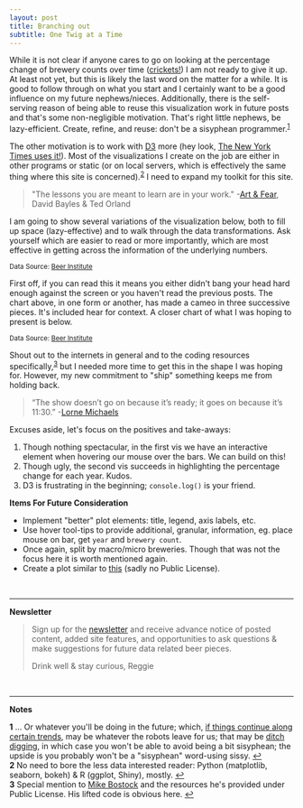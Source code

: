```yaml
---
layout: post
title: Branching out
subtitle: One Twig at a Time
---
```


While it is not clear if anyone cares to go on looking at the percentage change of brewery counts over time (<a href="https://www.youtube.com/watch?v=8T2l15bKMZk" target="_blank">crickets!</a>) I am not ready to give it up. At least not yet, but this is likely the last word on the matter for a while. It is good to follow through on what you start and I certainly want to be a good influence on my future nephews/nieces. Additionally, there is the self-serving reason of being able to reuse this visualization work in future posts and that's some non-negligible motivation. That's right little nephews, be lazy-efficient. Create, refine, and reuse: don't be a sisyphean programmer.<sup id="a1">[1](#f1)</sup>

The other motivation is to work with <a href="https://d3js.org/" target="_blank">D3</a> more (hey look, <a href="http://www.nytimes.com/interactive/2014/12/27/upshot/mapping-the-paths-to-the-nfl-playoffs.html?_r=0" target="_blank">The New York Times uses it!</a>). Most of the visualizations I create on the job are either in other programs or static (or on local servers, which is effectively the same thing where this site is concerned).<sup id="a2">[2](#f2)</sup> I need to expand my toolkit for this site.

> "The lessons you are meant to learn are in your work." -<a href="http://browse.nypl.org/iii/encore/search/C__Sart%20and%20fear__Orightresult__U?lang=eng" target="_blank">Art & Fear</a>, David Bayles & Ted Orland

I am going to show several variations of the visualization below, both to fill up space (lazy-effective) and to walk through the data transformations. Ask yourself which are easier to read or more importantly, which are most effective in getting across the information of the underlying numbers. 

<style>

.bar {
  fill: steelblue;
}

.bar:hover {
  fill: brown;
}

.axis {
  font: 10px sans-serif;
}

.axis path,
.axis line {
  fill: none;
  stroke: #000;
  shape-rendering: crispEdges;
}

.x.axis path {
  display: none;
}

.line {
  fill: none;
  stroke: orange;
  stroke-width: 2.5px;
}

<style>

.bar {
  fill: steelblue;
}

.bar:hover {
  fill: brown;
}

.axis {
  font: 10px sans-serif;
}

.axis path,
.axis line {
  fill: none;
  stroke: #000;
  shape-rendering: crispEdges;
}

.x.axis path {
  display: none;
}

.line {
  fill: none;
  stroke: orange;
  stroke-width: 2.5px;
}

</style>
<script src="//d3js.org/d3.v3.min.js"></script>
<script>

var margin = {top: 20, right: 20, bottom: 30, left: 40},
    width = 960 - margin.left - margin.right,
    height = 500 - margin.top - margin.bottom;

var x = d3.scale.ordinal()
    .rangeRoundBands([0, width], .1);

var y = d3.scale.linear()
    .range([height, 0]);

var xAxis = d3.svg.axis()
    .scale(x)
    .orient("bottom");

var yAxis = d3.svg.axis()
    .scale(y)
    .orient("left")
    .ticks(10);

var line_5yr = d3.svg.line()
    .x(function(d) { return x(d.year) + x.rangeBand()/2; })
    .y(function(d) { return y(+d.total); })
    .interpolate("basis");

d3.csv("/datasets/usb/brwComp.csv", type, function(error, data) {
  if (error) throw error;

  x.domain(data.map(function(d) { return +d.year; }));
  y.domain([0, d3.max(data, function(d) { return +d.total; })]);

  console.log(data.total);
  
  var svg = d3.select("div#samesame").append("svg")
    .attr("width", width + margin.left + margin.right)
    .attr("height", height + margin.top + margin.bottom)
  .append("g")
    .attr("transform", "translate(" + margin.left + "," + margin.top + ")");

  svg.append("g")
      .attr("class", "x axis")
      .attr("transform", "translate(0," + height + ")")
      .call(xAxis)
    .selectAll("text")
      .attr("y", 0)
      .attr("x", 9)
      .attr("dy", ".35em")
      .attr("transform", "rotate(90)")
      .style("text-anchor", "start");

  svg.append("g")
      .attr("class", "y axis")
      .call(yAxis)
    .append("text")
      .attr("transform", "rotate(0)")
      .attr("x", width/2)
      .attr("y", 6)
      .attr("dy", ".71em")
      .style("text-anchor", "end")
      .text("US Brewery Count");

  svg.selectAll(".bar")
      .data(data)
    .enter().append("rect")
      .attr("class", "bar")
      .attr("x", function(d) { return x(d.year); })
      .attr("width", x.rangeBand())
      .attr("y", function(d) { return y(d.total); })
      .attr("height", function(d) { return height - y(d.total); });

  svg.append("path")
      .datum(data)
      .attr("class", "line")
      .attr("d", line_5yr);
});

function type(d) {
  d.total = +d.total;
  return d;
}

</script>
<div id="samesame"></div>

<sub>Data Source: <a href="http://www.beerinstitute.org/" target="_blank">Beer Institute</a></sub>

First off, if you can read this it means you either didn't bang your head hard enough against the screen or you haven't read the previous posts. The chart above, in one form or another, has made a cameo in three successive pieces. It's included hear for context. A closer chart of what I was hoping to present is below.

<style>

.bar--positive {
  fill: steelblue;
}

.bar--negative {
  fill: brown;
}

.axis text {
  font: 10px sans-serif;
}

.axis path,
.axis line {
  fill: none;
  stroke: #000;
  shape-rendering: crispEdges;
}

</style>
<script src="//d3js.org/d3.v3.min.js"></script>
<script>

var margin = {top: 20, right: 30, bottom: 40, left: 30},
    width = 960 - margin.left - margin.right,
    height = 500 - margin.top - margin.bottom;

var x2 = d3.scale.linear()
    .range([0, width]);

var y2 = d3.scale.ordinal()
    .rangeRoundBands([0, height], 0.1);

var xAxis2 = d3.svg.axis()
    .scale(x2)
    .orient("bottom");

var yAxis2 = d3.svg.axis()
    .scale(y2)
    .orient("left")
    .tickSize(6, 0);

var sumptinew = d3.select("#percdiff").append("svg")
    .attr("width", width + margin.left + margin.right)
    .attr("height", height + margin.top + margin.bottom)
  .append("g")
    .attr("transform", "translate(" + margin.left + "," + margin.top + ")");

d3.csv("../datasets/usb/brwComp.csv", type, function(error, data) {
  x2.domain(d3.extent(data, function(d) { return d.perChgTot; })).nice();
  y2.domain(data.map(function(d) { return d.year; }));

  sumptinew.selectAll(".bar")
      .data(data)
    .enter().append("rect")
      .attr("class", function(d) { return "bar bar--" + (d.perChgTot < 0 ? "negative" : "positive"); })
      .attr("x", function(d) { return x(Math.min(0, d.perChgTot)); })
      .attr("y", function(d) { return y(d.year); })
      .attr("width", function(d) { return Math.abs(x(d.perChgTot) - x(0)); })
      .attr("height", y2.rangeBand());

  sumptinew.append("g")
      .attr("class", "x axis")
      .attr("transform", "translate(0," + height + ")")
      .call(xAxis);

  var tickNegative = svg.append("g")
      .attr("class", "y axis")
      .attr("transform", "translate(" + x(0) + ",0)")
      .call(yAxis2)
    .selectAll(".tick")
    .filter(function(d, i) { return data[i].value < 0; });

  tickNegative.select("line")
      .attr("x2", 6);

  tickNegative.select("text")
      .attr("x", 9)
      .style("text-anchor", "start");
});

function type(d) {
  d.perChgTot = +d.perChgTot;
  return d;
}

</script>

<div id="percdiff"></div>

<sub>Data Source: <a href="http://www.beerinstitute.org/" target="_blank">Beer Institute</a></sub>

Shout out to the internets in general and to the coding resources specifically,<sup id="a3">[3](#f1)</sup> but I needed more time to get this in the shape I was hoping for. However, my new commitment to "ship" something keeps me from holding back.

> “The show doesn’t go on because it’s ready; it goes on because it’s 11:30.” -<a href="http://www.goodreads.com/quotes/370068-the-show-doesn-t-go-on-because-it-s-ready-it-goes" target="_blank">Lorne Michaels</a>


Excuses aside, let's focus on the positives and take-aways:

1. Though nothing spectacular, in the first vis we have an interactive element when hovering our mouse over the bars. We can build on this!
2. Though ugly, the second vis succeeds in highlighting the percentage change for each year. Kudos.
3. D3 is frustrating in the beginning; `console.log()` is your friend.

**Items For Future Consideration**

- Implement "better" plot elements: title, legend, axis labels, etc.
- Use hover tool-tips to provide additional, granular, information, eg. place mouse on bar, get `year` and `brewery count`.
- Once again, split by macro/micro breweries. Though that was not the focus here it is worth mentioned again. 
- Create a plot similar to <a href="http://bl.ocks.org/slnader/9452976" target="_blank">this</a> (sadly no Public License).

<br>

---

**Newsletter**

> Sign up for the <a href="http://bit.ly/ep8nlw" target="_blank">newsletter</a> and receive advance notice of posted content, added site features, and opportunities to ask questions & make suggestions for future data related beer pieces.
>
> Drink well & stay curious, Reggie

<br>

---

**Notes**

<b id="f1">1</b> ... Or whatever you'll be doing in the future; which, <a href="https://www.youtube.com/watch?v=7Pq-S557XQU" target="_blank">if things continue along certain trends</a>, may be whatever the robots leave for us; that may be <a href="https://en.wikiquote.org/wiki/Talk:John_Maynard_Keynes#.22The_government_should_pay_people_to_dig_holes_in_the_ground_and_then_fill_them_up..22" target="_blank">ditch digging</a>, in which case you won't be able to avoid being a bit sisyphean; the upside is you probably won't be a "sisyphean" word-using sissy. [↩](#a1) <br>
<b id="f2">2</b> No need to bore the less data interested reader: Python (matplotlib, seaborn, bokeh) & R (ggplot, Shiny), mostly. [↩](#a2) <br>
<b id="f3">3</b> Special mention to <a href="http://bl.ocks.org/mbostock" target="_blank">Mike Bostock</a> and the resources he's provided under Public License. His lifted code is obvious here. [↩](#a3) <br>
